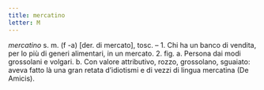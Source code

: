 ```yaml
---
title: mercatino
letter: M
---
```

_mercatino_ s. m. (f -a) [der. di mercato], tosc. – 1. Chi ha un banco di vendita, per lo più di generi alimentari, in un mercato. 2. fig. a. Persona dai modi grossolani e volgari. b. Con valore attributivo, rozzo, grossolano, sguaiato: aveva fatto là una gran retata d’idiotismi e di vezzi di lingua mercatina (De Amicis).